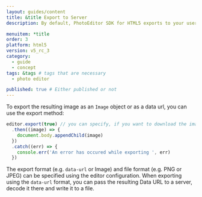```yaml
---
layout: guides/content
title: &title Export to Server
description: By default, PhotoEditor SDK for HTML5 exports to your user's device. Learn how to disable the automatic download and export to a server instead.

menuitem: *title
order: 3
platform: html5
version: v5_rc_3
category:
  - guide
  - concept
tags: &tags # tags that are necessary
  - photo editor

published: true # Either published or not
---
```


To export the resulting image as an `Image` object or as a data url, you can use the export method:

```js
editor.export(true) // you can specify, if you want to download the image, this will override the enabelDownload in config
  .then((image) => {
    document.body.appendChild(image)
  })
  .catch((err) => {
    console.err('An error has occured while exporting ', err)
  })
```

The export format (e.g. `data-url` or Image) and file format (e.g. PNG or JPEG) can be specified using the editor configuration. When exporting using the `data-url` format, you can pass the resulting Data URL to a server, decode it there and write it to a file.
